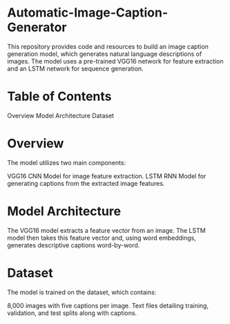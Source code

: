 # Automatic-Image-Caption-Generator
This repository provides code and resources to build an image caption generation model, which generates natural language descriptions of images. The model uses a pre-trained VGG16 network for feature extraction and an LSTM network for sequence generation.


# Table of Contents
Overview
Model Architecture
Dataset

# Overview
The model utilizes two main components:

VGG16 CNN Model for image feature extraction.
LSTM RNN Model for generating captions from the extracted image features.

# Model Architecture
The VGG16 model extracts a feature vector from an image. The LSTM model then takes this feature vector and, using word embeddings, generates descriptive captions word-by-word.

# Dataset
The model is trained on the dataset, which contains:

8,000 images with five captions per image.
Text files detailing training, validation, and test splits along with captions.

